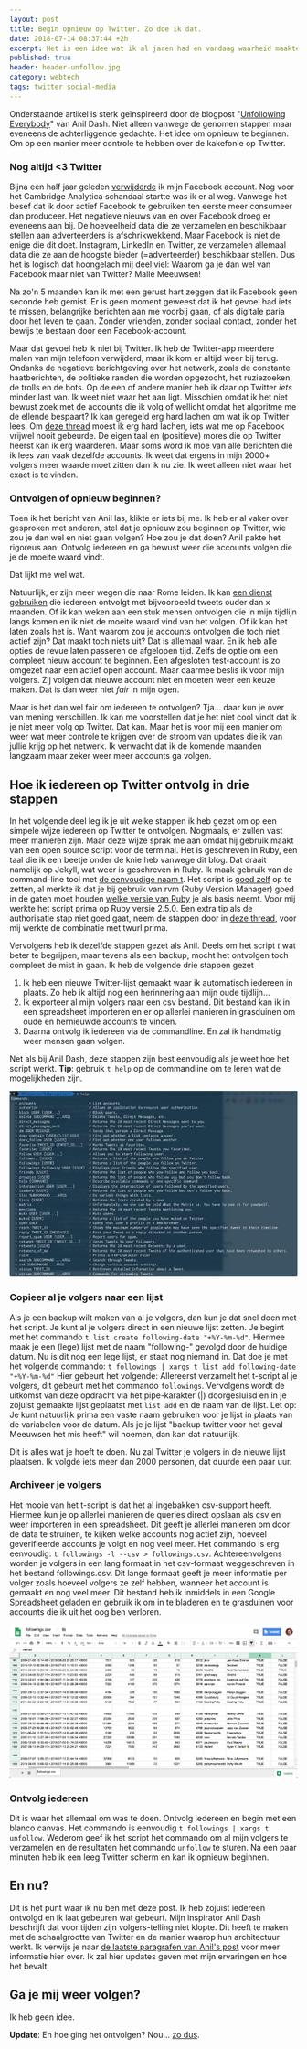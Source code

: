 ```yaml
---
layout: post
title: Begin opnieuw op Twitter. Zo doe ik dat.
date: 2018-07-14 08:37:44 +2h
excerpt: Het is een idee wat ik al jaren had en vandaag waarheid maakte. Ik ben iedereen ontvolgd op Twitter en opnieuw mensen gaan volgen. Waarom en hoe? Lees verder...
published: true
header: header-unfollow.jpg
category: webtech
tags: twitter social-media
---
```

Onderstaande artikel is sterk geïnspireerd door de blogpost "[Unfollowing Everybody](http://anildash.com/2018/07/13/unfollowing-everybody/)" van Anil Dash. Niet alleen vanwege de genomen stappen maar eveneens de achterliggende gedachte. Het idee om opnieuw te beginnen. Om op een manier meer controle te hebben over de kakefonie op Twitter.

### Nog altijd <3 Twitter

Bijna een half jaar geleden [verwijderde](/mijn-facebook-account-is-echt-weg/) ik mijn Facebook account. Nog voor het Cambridge Analytica schandaal startte was ik er al weg. Vanwege het besef dat ik door actief Facebook te gebruiken ten eerste meer consumeer dan produceer. Het negatieve nieuws van en over Facebook droeg er eveneens aan bij. De hoeveelheid data die ze verzamelen en beschikbaar stellen aan adverteerders is afschrikwekkend. Maar Facebook is niet de enige die dit doet. Instagram, LinkedIn en Twitter, ze verzamelen allemaal data die ze aan de hoogste bieder (=adverteerder) beschikbaar stellen. Dus het is logisch dat hoongelach mij deel viel: Waarom ga je dan wel van Facebook maar niet van Twitter? Malle Meeuwsen! 

Na zo'n 5 maanden kan ik met een gerust hart zeggen dat ik Facebook geen seconde heb gemist. Er is geen moment geweest dat ik het gevoel had iets te missen, belangrijke berichten aan me voorbij gaan, of als digitale paria door het leven te gaan. Zonder vrienden, zonder sociaal contact, zonder het bewijs te bestaan door een Facebook-account. 

Maar dat gevoel heb ik niet bij Twitter. Ik heb de Twitter-app meerdere malen van mijn telefoon verwijderd, maar ik kom er altijd weer bij terug. Ondanks de negatieve berichtgeving over het netwerk, zoals de constante haatberichten, de politieke randen die worden opgezocht, het ruziezoeken, de trolls en de bots. Op de een of andere manier heb ik daar op Twitter _iets_ minder last van. Ik weet niet waar het aan ligt. Misschien omdat ik het niet bewust zoek met de accounts die ik volg of wellicht omdat het algoritme me de ellende bespaart? 
Ik kan geregeld erg hard lachen om wat ik op Twitter lees. Om [deze thread](https://twitter.com/SaltInMyTea/status/1017676347290705920) moest ik erg hard lachen, iets wat me op Facebook vrijwel nooit gebeurde. De eigen taal en (positieve) mores die op Twitter heerst kan ik erg waarderen. Maar soms word ik moe van alle berichten die ik lees van vaak dezelfde accounts. Ik weet dat ergens in mijn 2000+ volgers meer waarde moet zitten dan ik nu zie. Ik weet alleen niet waar het exact is te vinden. 

### Ontvolgen of opnieuw beginnen?
Toen ik het bericht van Anil las, klikte er iets bij me. Ik heb er al vaker over gesproken met anderen, stel dat je opnieuw zou beginnen op Twitter, wie zou je dan wel en niet gaan volgen? Hoe zou je dat doen? Anil pakte het rigoreus aan: Ontvolg iedereen en ga bewust weer die accounts volgen die je de moeite waard vindt. 

Dat lijkt me wel wat.

Natuurlijk, er zijn meer wegen die naar Rome leiden. Ik kan [een dienst gebruiken](https://follows.com/blog/2017/01/twitter-tools-unfollowing) die iedereen ontvolgt met bijvoorbeeld tweets ouder dan x maanden. Of ik kan weken aan een stuk mensen ontvolgen die in mijn tijdlijn langs komen en ik niet de moeite waard vind van het volgen. Of ik kan het laten zoals het is. Want waarom zou je accounts ontvolgen die toch niet actief zijn? Dat maakt toch niets uit?
Dat is allemaal waar. En ik heb alle opties de revue laten passeren de afgelopen tijd. Zelfs de optie om een compleet nieuw account te beginnen. Een afgesloten test-account is zo omgezet naar een actief open account. Maar daarmee beslis ik voor mijn volgers. Zij volgen dat nieuwe account niet en moeten weer een keuze maken. Dat is dan weer niet _fair_ in mijn ogen. 

Maar is het dan wel fair om iedereen te ontvolgen? Tja... daar kun je over van mening verschillen. Ik kan me voorstellen dat je het niet cool vindt dat ik je niet meer volg op Twitter. Dat kan. Maar het is voor mij een manier om weer wat meer controle te krijgen over de stroom van updates die ik van jullie krijg op het netwerk. Ik verwacht dat ik de komende maanden langzaam maar zeker weer meer accounts ga volgen. 

## Hoe ik iedereen op Twitter ontvolg in drie stappen

In het volgende deel leg ik je uit welke stappen ik heb gezet om op een simpele wijze iedereen op Twitter te ontvolgen. Nogmaals, er zullen vast meer manieren zijn. Maar deze wijze sprak me aan omdat hij gebruik maakt van een open source script voor de terminal. Het is geschreven in Ruby, een taal die ik een beetje onder de knie heb vanwege dit blog. Dat draait namelijk op Jekyll, wat weer is geschreven in Ruby. Ik maak gebruik van de command-line tool met [de eenvoudige naam t](https://github.com/sferik/t). Het script is [goed zelf](https://github.com/sferik/t#dependencies) op te zetten, al merkte ik dat je bij gebruik van rvm (Ruby Version Manager) goed in de gaten moet houden [welke versie van Ruby](https://github.com/sferik/t#supported-ruby-versions) je als basis neemt. Voor mij werkte het script prima op Ruby versie 2.5.0. Een extra tip als de authorisatie stap niet goed gaat, neem de stappen door in [deze thread](https://github.com/sferik/twitter/issues/878#issuecomment-401299182), voor mij werkte de combinatie met twurl prima. 

Vervolgens heb ik dezelfde stappen gezet als Anil. Deels om het script _t_ wat beter te begrijpen, maar tevens als een backup, mocht het ontvolgen toch compleet de mist in gaan. Ik heb de volgende drie stappen gezet

1. Ik heb een nieuwe Twitter-lijst gemaakt waar ik automatisch iedereen in plaats. Zo heb ik altijd nog een herinnering aan mijn oude tijdlijn...
2. Ik exporteer al mijn volgers naar een csv bestand. Dit bestand kan ik in een spreadsheet importeren en er op allerlei manieren in grasduinen om oude en hernieuwde accounts te vinden.
3. Daarna ontvolg ik iedereen via de commandline. En zal ik handmatig weer mensen gaan volgen. 

Net als bij Anil Dash, deze stappen zijn best eenvoudig als je weet hoe het script werkt. **Tip**: gebruik `t help` op de commandline om te leren wat de mogelijkheden zijn. 

![<>](/images/tcli.jpg)

### Copieer al je volgers naar een lijst 
Als je een backup wilt maken van al je volgers, dan kun je dat snel doen met het script. Je kunt al je volgers direct in een nieuwe lijst zetten. Je begint met het commando `t list create following-date "+%Y-%m-%d"`. Hiermee maak je een (lege) lijst met de naam "following-" gevolgd door de huidige datum. Nu is dit nog een lege lijst, er staat nog niemand in. Dat doe je met het volgende commando: `t followings | xargs t list add following-date "+%Y-%m-%d"` Hier gebeurt het volgende: Allereerst verzamelt het t-script al je volgers, dit gebeurt met het commando `followings`. Vervolgens wordt de uitkomst van deze opdracht via het pipe-karakter (|) doorgesluisd en in je zojuist gemaakte lijst geplaatst met `list add` en de naam van de lijst. Let op: Je kunt natuurlijk prima een vaste naam gebruiken voor je lijst in plaats van de variabelen voor de datum. Als je je lijst "backup twitter voor het geval Meeuwsen het mis heeft" wil noemen, dan kan dat natuurlijk. 

Dit is alles wat je hoeft te doen. Nu zal Twitter je volgers in de nieuwe lijst plaatsen. Ik volgde iets meer dan 2000 personen, dat duurde een paar uur.

### Archiveer je volgers
Het mooie van het t-script is dat het al ingebakken csv-support heeft. Hiermee kun je op allerlei manieren de queries direct opslaan als csv en weer importeren in een spreadsheet. Dit geeft je allerlei manieren om door de data te struinen, te kijken welke accounts nog actief zijn, hoeveel geverifieerde accounts je volgt en nog veel meer. Het commando is erg eenvoudig: `t followings -l --csv > followings.csv`. Achtereenvolgens worden je volgers in een lang formaat in het csv-formaat weggeschreven in het bestand followings.csv. Dit lange formaat geeft je meer informatie per volger zoals hoeveel volgers ze zelf hebben, wanneer het account is gemaakt en nog veel meer. 
Dit bestand heb ik inmiddels in een Google Spreadsheet geladen en gebruik ik om in te bladeren en te grasduinen voor accounts die ik uit het oog ben verloren. 

![<>](/images/followings.jpg)

### Ontvolg iedereen

Dit is waar het allemaal om was te doen. Ontvolg iedereen en begin met een blanco canvas. Het commando is eenvoudig `t followings | xargs t unfollow`. Wederom geef ik het script het commando om al mijn volgers te verzamelen en de resultaten het commando `unfollow` te sturen. Na een paar minuten heb ik een leeg Twitter scherm en kan ik opnieuw beginnen. 

## En nu?
Dit is het punt waar ik nu ben met deze post. Ik heb zojuist iedereen ontvolgd en ik laat gebeuren wat gebeurt. Mijn inspirator Anil Dash beschrijft dat voor tijden zijn volgers-telling niet klopte. Dit heeft te maken met de schaalgrootte van Twitter en de manier waarop hun architectuur werkt. Ik verwijs je naar [de laatste paragrafen van Anil's post](http://anildash.com/2018/07/13/unfollowing-everybody/) voor meer informatie hier over. Ik zal hier updates geven met mijn ervaringen en hoe het bevalt. 

## Ga je mij weer volgen? 
Ik heb geen idee. 

**Update**: En hoe ging het ontvolgen? Nou... [zo dus](/Twitter-uitlezen/).
